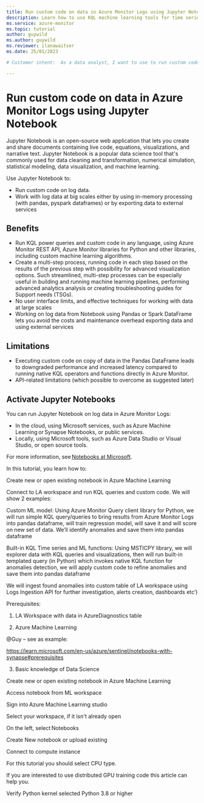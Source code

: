 ```yaml
---
title: Run custom code on data in Azure Monitor Logs using Jupyter Notebook
description: Learn how to use KQL machine learning tools for time series analysis and anomaly detection in Azure Monitor Log Analytics. 
ms.service: azure-monitor
ms.topic: tutorial 
author: guywild
ms.author: guywild
ms.reviewer: ilanawaitser
ms.date: 25/01/2023

# Customer intent:  As a data analyst, I want to use to run custom code on data in Azure Monitor Logs using Jupyter Notebook to gain insights without having to export data outside of Azure Monitor.

---
```

# Run custom code on data in Azure Monitor Logs using Jupyter Notebook
 

Jupyter Notebook is an open-source web application that lets you create and share documents containing live code, equations, visualizations, and narrative text. Jupyter Notebook is a popular data science tool that's commonly used for data cleaning and transformation, numerical simulation, statistical modeling, data visualization, and machine learning. 

Use Jupyter Notebook to: 
- Run custom code on log data. 
- Work with log data at big scales either by using in-memory processing (with pandas, pyspark dataframes) or by exporting data to external services  

## Benefits 

- Run KQL power queries and custom code in any language, using Azure Monitor REST API, Azure Monitor libraries for Python and other libraries, including custom machine learning algorithms. 
- Create a multi-step process, running code in each step based on the results of the previous step with possibility for advanced visualization options. Such streamlined, multi-step processes can be especially useful in building and running machine learning pipelines, performing advanced analytics analysis or creating troubleshooting guides for Support needs (TSGs). 
- No user interface limits, and effective techniques for working with data at large scales  
- Working on log data from Notebook using Pandas or Spark DataFrame lets you avoid the costs and maintenance overhead exporting data and using external services 

## Limitations 

- Executing custom code on copy of data in the Pandas DataFrame leads to downgraded performance and increased latency compared to running native KQL operators and functions directly in Azure Monitor. 
- API-related limitations (which possible to overcome as suggested later) 

## Activate Jupyter Notebooks 

You can run Jupyter Notebook on log data in Azure Monitor Logs: 
- In the cloud, using Microsoft services, such as Azure Machine Learning or Synapse Notebooks, or public services. 
- Locally, using Microsoft tools, such as Azure Data Studio or Visual Studio, or open source tools.  

For more information, see [Notebooks at Microsoft](https://visualstudio.microsoft.com/vs/features/notebooks-at-microsoft/).  

 

In this tutorial, you learn how to: 

Create new or open existing notebook in Azure Machine Learning 

Connect to LA workspace and run KQL queries and custom code. We will show 2 examples: 

Custom ML model: Using Azure Monitor Query client library for Python, we will run simple KQL query/queries to bring results from Azure Monitor Logs into pandas dataframe, will train regression model, will save it and will score on new set of data. We’ll identify anomalies and save them into pandas dataframe 

Built-in KQL Time series and ML functions: Using MSTICPY library, we will explorer data with KQL queries and visualizations,  then will run built-in templated query (in Python) which invokes native KQL function for anomalies detection, we will apply custom code to refine anomalies and save them into pandas dataframe 

We will ingest found anomalies into custom table of LA workspace using Logs Ingestion API for further investigation,  alerts creation, dashboards etc’) 

Prerequisites: 

1.  LA Workspace with data in AzureDiagnostics table 

2. Azure Machine Learning  

 

@Guy – see as example: 

https://learn.microsoft.com/en-us/azure/sentinel/notebooks-with-synapse#prerequisites 

 

3. Basic knowledge of Data Science  

 

Create new or open existing notebook in Azure Machine Learning 

Access notebook from ML workspace 

Sign into Azure Machine Learning studio 

Select your workspace, if it isn't already open 

On the left, select Notebooks 

Create New notebook or upload existing  

Connect to compute instance  

For this tutorial you should select CPU type. 

If you are interested to use distributed GPU training code this article can help you. 

 

 

Verify Python kernel selected Python 3.8 or higher 

 

 

 